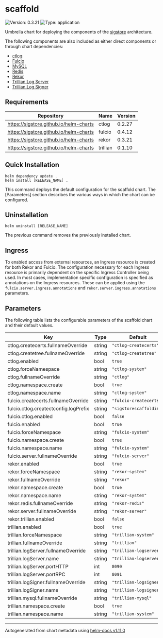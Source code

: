 # scaffold

![Version: 0.3.21](https://img.shields.io/badge/Version-0.3.21-informational?style=flat-square) ![Type: application](https://img.shields.io/badge/Type-application-informational?style=flat-square)

Umbrella chart for deploying the components of the [sigstore](https://www.sigstore.dev/) architecture.

The following components are also included as either direct components or through chart dependencies:

* [ctlog](https://github.com/google/certificate-transparency-go)
* [Fulcio](https://docs.sigstore.dev/fulcio/overview/)
* [MySQL](https://www.mysql.com)
* [Redis](https://redis.io)
* [Rekor](https://docs.sigstore.dev/rekor/overview/)
* [Trillian Log Server](https://github.com/google/trillian)
* [Trillian Log Signer](https://github.com/google/trillian)

## Requirements

| Repository | Name | Version |
|------------|------|---------|
| https://sigstore.github.io/helm-charts | ctlog | 0.2.27 |
| https://sigstore.github.io/helm-charts | fulcio | 0.4.12 |
| https://sigstore.github.io/helm-charts | rekor | 0.3.21 |
| https://sigstore.github.io/helm-charts | trillian | 0.1.10 |

## Quick Installation

```shell
helm dependency update .
helm install [RELEASE_NAME] .
```

This command deploys the default configuration for the scaffold chart. The [Parameters] section describes the various ways in which the chart can be configured.

## Uninstallation

```shell
helm uninstall [RELEASE_NAME]
```

The previous command removes the previously installed chart.

## Ingress

To enabled access from external resources, an Ingress resource is created for both Rekor and Fulcio. The configuration necessary for each Ingress resource is primarily dependent on the specific Ingress Controller being used. In most cases, implementation specific configuration is specified as annotations on the Ingress resources. These can be applied using the `fulcio.server.ingress.annotations` and `rekor.server.ingress.annotations` parameters.

## Parameters

The following table lists the configurable parameters of the scaffold chart and their default values.

| Key | Type | Default | Description |
|-----|------|---------|-------------|
| ctlog.createcerts.fullnameOverride | string | `"ctlog-createcerts"` |  |
| ctlog.createtree.fullnameOverride | string | `"ctlog-createtree"` |  |
| ctlog.enabled | bool | `true` |  |
| ctlog.forceNamespace | string | `"ctlog-system"` |  |
| ctlog.fullnameOverride | string | `"ctlog"` |  |
| ctlog.namespace.create | bool | `true` |  |
| ctlog.namespace.name | string | `"ctlog-system"` |  |
| fulcio.createcerts.fullnameOverride | string | `"fulcio-createcerts"` |  |
| fulcio.ctlog.createctconfig.logPrefix | string | `"sigstorescaffolding"` |  |
| fulcio.ctlog.enabled | bool | `false` |  |
| fulcio.enabled | bool | `true` |  |
| fulcio.forceNamespace | string | `"fulcio-system"` |  |
| fulcio.namespace.create | bool | `true` |  |
| fulcio.namespace.name | string | `"fulcio-system"` |  |
| fulcio.server.fullnameOverride | string | `"fulcio-server"` |  |
| rekor.enabled | bool | `true` |  |
| rekor.forceNamespace | string | `"rekor-system"` |  |
| rekor.fullnameOverride | string | `"rekor"` |  |
| rekor.namespace.create | bool | `true` |  |
| rekor.namespace.name | string | `"rekor-system"` |  |
| rekor.redis.fullnameOverride | string | `"rekor-redis"` |  |
| rekor.server.fullnameOverride | string | `"rekor-server"` |  |
| rekor.trillian.enabled | bool | `false` |  |
| trillian.enabled | bool | `true` |  |
| trillian.forceNamespace | string | `"trillian-system"` |  |
| trillian.fullnameOverride | string | `"trillian"` |  |
| trillian.logServer.fullnameOverride | string | `"trillian-logserver"` |  |
| trillian.logServer.name | string | `"trillian-logserver"` |  |
| trillian.logServer.portHTTP | int | `8090` |  |
| trillian.logServer.portRPC | int | `8091` |  |
| trillian.logSigner.fullnameOverride | string | `"trillian-logsigner"` |  |
| trillian.logSigner.name | string | `"trillian-logsigner"` |  |
| trillian.mysql.fullnameOverride | string | `"trillian-mysql"` |  |
| trillian.namespace.create | bool | `true` |  |
| trillian.namespace.name | string | `"trillian-system"` |  |

----------------------------------------------
Autogenerated from chart metadata using [helm-docs v1.11.0](https://github.com/norwoodj/helm-docs/releases/v1.11.0)

